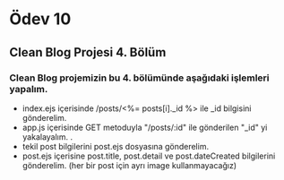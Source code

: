 # Ödev 10
## Clean Blog Projesi 4. Bölüm
### Clean Blog projemizin bu 4. bölümünde aşağıdaki işlemleri yapalım.
* index.ejs içerisinde /posts/<%= posts[i]._id %> ile _id bilgisini gönderelim.
* app.js içerisinde GET metoduyla "/posts/:id" ile gönderilen "_id" yi yakalayalım. .
* tekil post bilgilerini post.ejs dosyasına gönderelim.
* post.ejs içerisine post.title, post.detail ve post.dateCreated bilgilerini gönderelim. (her bir post için ayrı image kullanmayacağız)